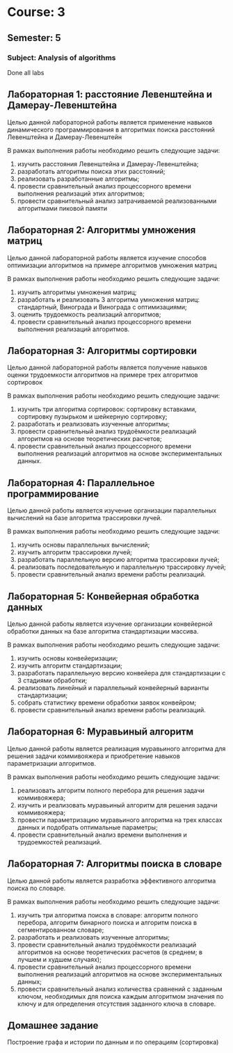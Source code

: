 # Course: 3

## Semester: 5

### Subject: Analysis of algorithms

Done all labs


## Лабораторная 1: расстояние Левенштейна и Дамерау-Левенштейна

Целью данной лабораторной работы является применение навыков динамического программирования в алгоритмах поиска расстояний Левенштейна и Дамерау-Левенштейн

В рамках выполнения работы необходимо решить следующие задачи:
1) изучить расстояния Левенштейна и Дамерау-Левенштейна;
2) разработать алгоритмы поиска этих расстояний;
3) реализовать разработанные алгоритмы;
4) провести сравнительный анализ процессорного времени выполнения
реализаций этих алгоритмов;
5) провести сравнительный анализ затрачиваемой реализованными алгоритмами пиковой памяти

## Лабораторная 2: Алгоритмы умножения матриц
Целью данной лабораторной работы является изучение способов оптимизации алгоритмов на примере алгоритмов умножения матриц

В рамках выполнения работы необходимо решить следующие задачи:
1) изучить алгоритмы умножения матриц;
2) разработать и реализовать 3 алгоритма умножения матриц: стандартный, Винограда и Винограда с оптимизациями;
3) оценить трудоемкость реализаций алгоритмов;
4) провести сравнительный анализ процессорного времени выполнения
реализаций алгоритмов.

## Лабораторная 3: Алгоритмы сортировки
Целью данной лабораторной работы является получение навыков оценки трудоемкости алгоритмов на примере трех алгоритмов сортировок

В рамках выполнения работы необходимо решить следующие задачи:
1) изучить три алгоритма сортировок: сортировку вставками, сортировку пузырьком и шейкерную сортировку;
2) разработать и реализовать изученные алгоритмы;
3) провести сравнительный анализ трудоёмкости реализаций алгоритмов на основе теоретических расчетов;
4) провести сравнительный анализ процессорного времени выполнения
реализаций алгоритмов на основе экспериментальных данных.

## Лабораторная 4: Параллельное программирование

Целью данной работы является изучение организации параллельных
вычислений на базе алгоритма трассировки лучей.

В рамках выполнения работы необходимо решить следующие задачи:
1) изучить основы параллельных вычислений;
2) изучить алгоритм трассировки лучей;
3) разработать параллельную версию алгоритма трассировки лучей;
4) реализовать последовательную и параллельную трассировку лучей;
5) провести сравнительный анализ времени работы реализаций.

## Лабораторная 5: Конвейерная обработка данных
Целью данной работы является изучение организации конвейерной обработки данных на базе алгоритма стандартизации массива.

В рамках выполнения работы необходимо решить следующие задачи:
1) изучить основы конвейеризации;
2) изучить алгоритм стандартизации;
3) разработать параллельную версию конвейера для стандартизации с
3 стадиями обработки;
4) реализовать линейный и параллельный конвейерный варианты стандартизации;
5) собрать статистику времени обработки заявок конвейром;
6) провести сравнительный анализ времени работы реализаций.

## Лабораторная 6: Муравьиный алгоритм

Целью данной работы является реализация муравьиного алгоритма для
решения задачи коммивояжера и приобретение навыков параметризации
алгоритмов.

В рамках выполнения работы необходимо решить следующие задачи:
1) реализовать алгоритм полного перебора для решения задачи коммивояжера;
2) изучить и реализовать муравьиный алгоритм для решения задачи
коммивояжера;
3) провести параметризацию муравьиного алгоритма на трех классах
данных и подобрать оптимальные параметры;
4) провести сравнительный анализ времени выполнения и трудоемкостей реализаций.


## Лабораторная 7: Алгоритмы поиска в словаре
Целью данной работы является разработка эффективного алгоритма
поиска по словаре.

В рамках выполнения работы необходимо решить следующие задачи:
1) изучить три алгоритма поиска в словаре: алгоритм полного перебора,
алгоритм бинарного поиска и алгоритм поиска в сегментированном
словаре;
2) разработать и реализовать изученные алгоритмы;
3) провести сравнительный анализ трудоёмкости реализаций алгоритмов на основе теоретических расчетов (в среднем; в лучшем и худшем
случаях);
4) провести сравнительный анализ процессорного времени выполнения
реализаций алгоритмов на основе экспериментальных данных;
5) провести сравнительный анализ количества сравнений с заданным
ключом, необходимых для поиска каждым алгоритмом значения по
ключу и для определения отсутствия заданного ключа в словаре.

## Домашнее задание
Построение графа и истории по данным и по операциям (сортировка)
